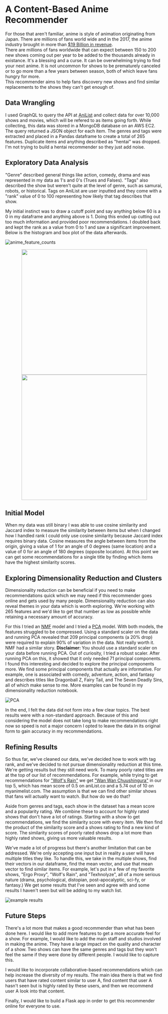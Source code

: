 # A Content-Based Anime Recommender

For those that aren't familiar, anime is style of animation originating from Japan. There are millions of fans world wide and in the 2017, the anime industry brought in more than [$19 Billion in revenue](https://www.hollywoodreporter.com/news/2017-anime-industry-revenue-hits-a-record-19-billion-1167382).  
There are millions of fans worldwide that can expect between 150 to 200 new shows coming out per year to be added to the thousands already in existance. It's a blessing and a curse. It can be overwhelming trying to find your next anime. It is not uncommon for shows to be prematurely canceled or to go more than a few years between season, both of which leave fans hungry for more.  
This recommender aims to help fans discovery new shows and find similar replacements to the shows they can't get enough of.  

## Data Wrangling

I used GraphQL to query the API at [AniList](https://anilist.co) and collect data for over 10,000 shows and movies, which will be refered to as items going forth. While collecting, this data was stored in a MongoDB database on an AWS EC2. The query returned a JSON object for each item. The genres and tags were extracted and placed in a Pandas dataframe to create a total of 265 features. Duplicate items and anything described as "hentai" was dropped. I'm not trying to build a hentai recommender so they just add noise.  

## Exploratory Data Analysis

"Genre" described general things like action, comedy, drama and was represented in my data as 1's and 0's (Trues and Falses). "Tags" also described the show but weren't quite at the level of genre, such as samurai, robots, or historical. Tags on AniList are user inputted and they come with a "rank" value of 0 to 100 representing how likely that tag describes that show.  

My initial instinct was to draw a cutoff point and say anything below 60 is a 0 in my dataframe and anything above is 1. Doing this ended up cutting out too much information and provided poor recommendations. I doubled back and kept the rank as a value from 0 to 1 and saw a significant improvement. Below is the histogram and box plot of the data afterwards.  

![anime_feature_counts](<https://github.com/sn-ekstrand/content-based-anime-recommender/blob/master/images/anime_feature_counts.png?raw=true> "Anime Feature Counts")

<p align="center">
  <img height="400" src="https://github.com/sn-ekstrand/content-based-anime-recommender/blob/master/images/common_genres.png?raw=true">
  <img height="400" src="https://github.com/sn-ekstrand/content-based-anime-recommender/blob/master/images/common_tags.png?raw=true">
</p>

## Initial Model

When my data was still binary I was able to use cosine similarity and Jaccard index to measure the similarity between items but when I changed how I handled rank I could only use cosine similarity because Jaccard index requires binary data. Cosine measures the angle between items from the origin, giving a value of 1 for an angle of 0 degrees (same location) and a value of 0 for an angle of 180 degrees (opposite location). At this point we can get some recommendations for a single title by finding which items have the highest similarity scores.  

## Exploring Dimensionality Reduction and Clusters

Dimensionality reduction can be beneficial if you need to make recommendations quick which we may need if this recommender goes online and gets used by many people. Dimensionality reduction can also reveal themes in your data which is worth exploring. We're working with 265 features and we'd like to get that number as low as possible while retaining a necessary amount of accuracy.  

For this I tried an [NMF](<https://en.wikipedia.org/wiki/Non-negative_matrix_factorization>) model and I tried a [PCA](<https://en.wikipedia.org/wiki/Principal_component_analysis>) model. With both models, the features struggled to be compressed. Using a standard scaler on the data and running PCA revealed that 209 principal components (a 20% drop) were required to explain 90% of variation in the data. Not really worth it. NMF had a similar story. <b>Disclaimer: </b> You should use a standard scaler on your data before running PCA. Out of curiosity, I tried a robust scaler. After running PCA on this, it showed that it only needed 71 principal components. I found this interesting and decided to explore the principal components more. We find some principal components that actually are informative. For example, one is associated with comedy, adventure, action, and fantasy and describes titles like Dragonball Z, Fairy Tail, and The Seven Deadly Sins, all of which make sense to me. More examples can be found in my dimensionality reduction notebook. 

![PCA](<https://github.com/sn-ekstrand/content-based-anime-recommender/blob/master/images/pca_chart.png?raw=true> "PCA Comparison")  

In the end, I felt the data did not form into a few clear topics. The best results were with a non-standard approach. Because of this and considering the model does not take long to make recommendations right now so speed is not a major concern I opted to leave the data in its original form to gain accuracy in my recommendations.  

## Refining Results

So thus far, we've cleaned our data, we've decided how to work with tag rank, and we've decided to not pursue dimensionality reduction at this time. We're getting results but they still need work. To many poorly rated titles are at the top of our list of recommendations. For example, while trying to get recommendations for ["Wolf's Rain"](<https://myanimelist.net/anime/202/Wolfs_Rain?q=wolf%27s%20rain>) we get ["Wan Wan Chuushingura"](<https://myanimelist.net/anime/9228/Wan_Wan_Chuushingura?q=wan%20wan>) in our top 5, which has mean score of 0.5 on aniList.co and a 5.74 out of 10 on myanimelist.com. The assumption is that we can find other similar shows that fans will actually want to watch. But how do we do that?  

Aside from genres and tags, each show in the dataset has a mean score and a popularity rating. We combine these to account for highly rated shows that don't have a lot of ratings. Starting with a show to get recommendations, we find the similarity score with every item. We then find the product of the similarity score and a shows rating to find a new kind of score. The similarity scores of poorly rated shows drop a lot more than highly rated shows, giving us more valuable results.  

We've made a lot of progress but there's another limitation that can be addressed. We're only accepting one input but in reality a user will have multiple titles they like. To handle this, we take in the multiple shows, find their vectors in our dataframe, find the mean vector, and use that mean vector to find similar items. For example, let's put in a few of my favorite shows, "Ergo Proxy", "Wolf's Rain", and "Texhnolyze", all of a more serious nature (drama, psychological, distopian, post-apocalyptic, sci-fy, or fantasy.) We get some results that I've seen and agree with and some results I haven't seen but will be adding to my watch list.  

![example results](<https://github.com/sn-ekstrand/content-based-anime-recommender/blob/master/images/example_results-1.jpg?raw=true>)

## Future Steps

There's a lot more that makes a good recommender than what has been done here. I would like to add more features to get a more accurate feel for a show. For example, I would like to add the main staff and studios involved in making the anime. They have a large impact on the quality and character of a show. Two shows can have the same genres and tags but they won't feel the same if they were done by different people. I would like to capture this.  

I would like to incorporate collaborative-based recommendations which can help increase the diversity of my results. The main idea there is that we find users that have rated content similar to user A, find content that user A hasn't seen but is highly rated by these users, and then we recommend user A look into that content.  

Finally, I would like to build a Flask app in order to get this recommender online for everyone to use. 